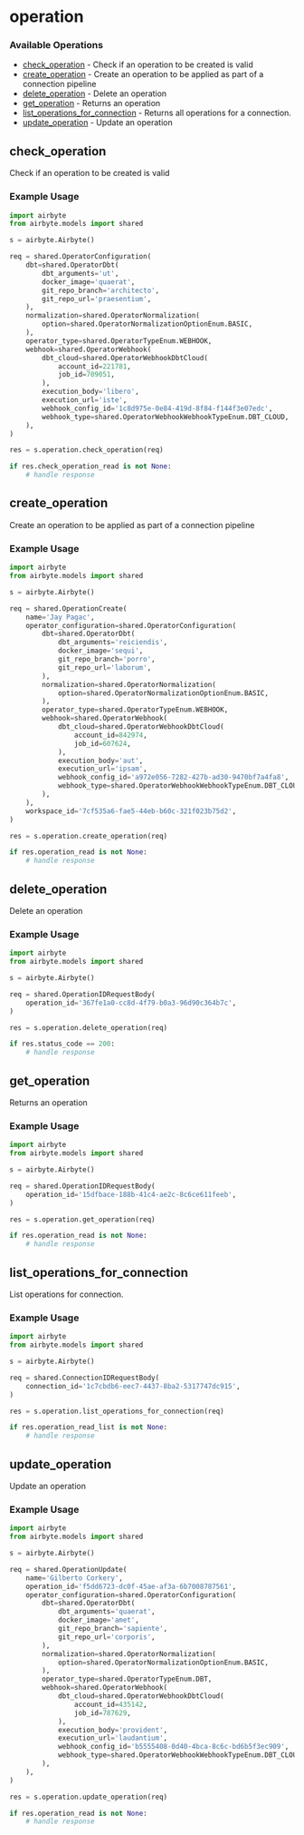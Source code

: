 # operation

### Available Operations

* [check_operation](#check_operation) - Check if an operation to be created is valid
* [create_operation](#create_operation) - Create an operation to be applied as part of a connection pipeline
* [delete_operation](#delete_operation) - Delete an operation
* [get_operation](#get_operation) - Returns an operation
* [list_operations_for_connection](#list_operations_for_connection) - Returns all operations for a connection.
* [update_operation](#update_operation) - Update an operation

## check_operation

Check if an operation to be created is valid

### Example Usage

```python
import airbyte
from airbyte.models import shared

s = airbyte.Airbyte()

req = shared.OperatorConfiguration(
    dbt=shared.OperatorDbt(
        dbt_arguments='ut',
        docker_image='quaerat',
        git_repo_branch='architecto',
        git_repo_url='praesentium',
    ),
    normalization=shared.OperatorNormalization(
        option=shared.OperatorNormalizationOptionEnum.BASIC,
    ),
    operator_type=shared.OperatorTypeEnum.WEBHOOK,
    webhook=shared.OperatorWebhook(
        dbt_cloud=shared.OperatorWebhookDbtCloud(
            account_id=221781,
            job_id=709051,
        ),
        execution_body='libero',
        execution_url='iste',
        webhook_config_id='1c8d975e-0e84-419d-8f84-f144f3e07edc',
        webhook_type=shared.OperatorWebhookWebhookTypeEnum.DBT_CLOUD,
    ),
)

res = s.operation.check_operation(req)

if res.check_operation_read is not None:
    # handle response
```

## create_operation

Create an operation to be applied as part of a connection pipeline

### Example Usage

```python
import airbyte
from airbyte.models import shared

s = airbyte.Airbyte()

req = shared.OperationCreate(
    name='Jay Pagac',
    operator_configuration=shared.OperatorConfiguration(
        dbt=shared.OperatorDbt(
            dbt_arguments='reiciendis',
            docker_image='sequi',
            git_repo_branch='porro',
            git_repo_url='laborum',
        ),
        normalization=shared.OperatorNormalization(
            option=shared.OperatorNormalizationOptionEnum.BASIC,
        ),
        operator_type=shared.OperatorTypeEnum.WEBHOOK,
        webhook=shared.OperatorWebhook(
            dbt_cloud=shared.OperatorWebhookDbtCloud(
                account_id=842974,
                job_id=607624,
            ),
            execution_body='aut',
            execution_url='ipsam',
            webhook_config_id='a972e056-7282-427b-ad30-9470bf7a4fa8',
            webhook_type=shared.OperatorWebhookWebhookTypeEnum.DBT_CLOUD,
        ),
    ),
    workspace_id='7cf535a6-fae5-44eb-b60c-321f023b75d2',
)

res = s.operation.create_operation(req)

if res.operation_read is not None:
    # handle response
```

## delete_operation

Delete an operation

### Example Usage

```python
import airbyte
from airbyte.models import shared

s = airbyte.Airbyte()

req = shared.OperationIDRequestBody(
    operation_id='367fe1a0-cc8d-4f79-b0a3-96d90c364b7c',
)

res = s.operation.delete_operation(req)

if res.status_code == 200:
    # handle response
```

## get_operation

Returns an operation

### Example Usage

```python
import airbyte
from airbyte.models import shared

s = airbyte.Airbyte()

req = shared.OperationIDRequestBody(
    operation_id='15dfbace-188b-41c4-ae2c-8c6ce611feeb',
)

res = s.operation.get_operation(req)

if res.operation_read is not None:
    # handle response
```

## list_operations_for_connection

List operations for connection.

### Example Usage

```python
import airbyte
from airbyte.models import shared

s = airbyte.Airbyte()

req = shared.ConnectionIDRequestBody(
    connection_id='1c7cbdb6-eec7-4437-8ba2-5317747dc915',
)

res = s.operation.list_operations_for_connection(req)

if res.operation_read_list is not None:
    # handle response
```

## update_operation

Update an operation

### Example Usage

```python
import airbyte
from airbyte.models import shared

s = airbyte.Airbyte()

req = shared.OperationUpdate(
    name='Gilberto Corkery',
    operation_id='f5dd6723-dc0f-45ae-af3a-6b7008787561',
    operator_configuration=shared.OperatorConfiguration(
        dbt=shared.OperatorDbt(
            dbt_arguments='quaerat',
            docker_image='amet',
            git_repo_branch='sapiente',
            git_repo_url='corporis',
        ),
        normalization=shared.OperatorNormalization(
            option=shared.OperatorNormalizationOptionEnum.BASIC,
        ),
        operator_type=shared.OperatorTypeEnum.DBT,
        webhook=shared.OperatorWebhook(
            dbt_cloud=shared.OperatorWebhookDbtCloud(
                account_id=435142,
                job_id=787629,
            ),
            execution_body='provident',
            execution_url='laudantium',
            webhook_config_id='b5555408-0d40-4bca-8c6c-bd6b5f3ec909',
            webhook_type=shared.OperatorWebhookWebhookTypeEnum.DBT_CLOUD,
        ),
    ),
)

res = s.operation.update_operation(req)

if res.operation_read is not None:
    # handle response
```
